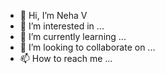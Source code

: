 - 👋 Hi, I’m Neha V
- 👀 I’m interested in ...
- 🌱 I’m currently learning ...
- 💞️ I’m looking to collaborate on ...
- 📫 How to reach me ...

<!---
Nehaaav/Nehaaav is a ✨ special ✨ repository because its `README.md` (this file) appears on your GitHub profile.
You can click the Preview link to take a look at your changes.
--->
